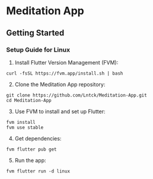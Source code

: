 # Meditation App
## Getting Started

### Setup Guide for Linux

1. Install Flutter Version Management (FVM):
```
curl -fsSL https://fvm.app/install.sh | bash
```

2. Clone the Meditation App repository:
```
git clone https://github.com/Lntck/Meditation-App.git
cd Meditation-App
```

3. Use FVM to install and set up Flutter:
```
fvm install
fvm use stable
```

4. Get dependencies:
```
fvm flutter pub get
```

5. Run the app:
```
fvm flutter run -d linux
```


